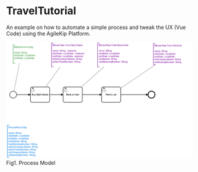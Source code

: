# TravelTutorial

An example on how to automate a simple process and tweak the UX (Vue Code) using the AgileKip Platform.

![Model](/MODELS/travel-ENTITIES3/travel_ENTITIES3.png)
Fig1. Process Model
